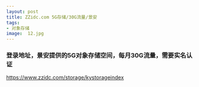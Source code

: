 ```yaml
---
layout: post
title: ZZidc.com 5G存储/30G流量/景安
tags:
- 对象存储
image:  12.jpg
---
```



### 登录地址，景安提供的5G对象存储空间，每月30G流量，需要实名认证<br>
https://www.zzidc.com/storage/kystorageindex
